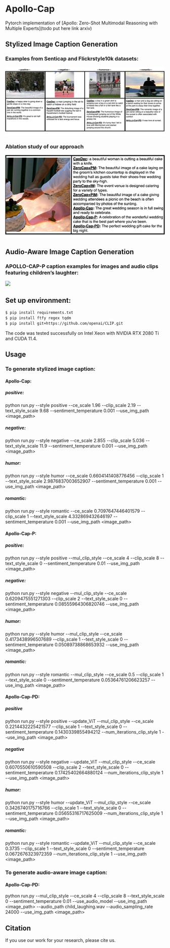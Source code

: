 # Apollo-Cap
Pytorch implementation of [Apollo: Zero-Shot Multimodal Reasoning with Multiple Experts](todo put here link arxiv)

## Stylized Image Caption Generation
<!--- - Comparing APOLLO-CAP-PD, CapDec, and ZeroCap+IPM approaches across positive, negative, humorous, and romantic styles:---> 
### Examples from Senticap and Flickrstyle10k datasets:
![](git_images/Apollo_examples_r.png)
<!--- - Comparing all approaches with a focus on positive image captions:--->
### Ablation study of our approach
![](git_images/all_approaches_cake.png)
## Audio-Aware Image Caption Generation
### APOLLO-CAP-P caption examples for images and audio clips featuring children’s laughter:
![](git_images/audio_apollo.png)

## Set up environment:
```bash
$ pip install requirements.txt
$ pip install ftfy regex tqdm
$ pip install git+https://github.com/openai/CLIP.git
```
The code was tested successfully on Intel Xeon with NVIDIA RTX 2080 Ti and CUDA 11.4.

## Usage
### To generate stylized image caption:
#### Apollo-Cap:
##### positive:
python run.py --style positive --ce_scale 1.96 --clip_scale 2.19 --text_style_scale 9.68 --sentiment_temperature 0.001 --use_img_path <image_path>
##### negative:
python run.py --style negative --ce_scale 2.855 --clip_scale 5.036 --text_style_scale 11.9 --sentiment_temperature 0.001 --use_img_path <image_path>
##### humor:
python run.py --style humor --ce_scale 0.6604141408776456 --clip_scale 1 --text_style_scale 2.9876837003652907 --sentiment_temperature  0.001 --use_img_path <image_path>
##### romantic:
python run.py --style romantic --ce_scale 0.7097647446401579 --clip_scale 1 --text_style_scale 4.332869432646197 --sentiment_temperature  0.001 --use_img_path <image_path>

#### Apollo-Cap-P:
##### positive:
python run.py --style positive --mul_clip_style --ce_scale 4 --clip_scale 8 --text_style_scale 0 --sentiment_temperature 0.01 --use_img_path <image_path>
##### negative:
python run.py --style negative --mul_clip_style --ce_scale 0.6209475551271303 --clip_scale 2 --text_style_scale 0 --sentiment_temperature 0.08555964306820746 --use_img_path <image_path>
##### humor:
python run.py --style humor --mul_clip_style --ce_scale 0.4173438996507689 --clip_scale 1 --text_style_scale 0 --sentiment_temperature 0.05089738868653932 --use_img_path <image_path>
##### romantic:
python run.py --style romantic --mul_clip_style --ce_scale 0.5 --clip_scale 1 --text_style_scale 0 --sentiment_temperature 0.05364761206623257 --use_img_path <image_path>

#### Apollo-Cap-PD:
##### positive
python run.py --style positive --update_ViT --mul_clip_style --ce_scale 0.2214432225421577 --clip_scale 1 --text_style_scale 0 --sentiment_temperature 0.1430339855494212 --num_iterations_clip_style 1 --use_img_path <image_path>
##### negative
python run.py --style negative --update_ViT --mul_clip_style --ce_scale 0.6070550610590508 --clip_scale 2 --text_style_scale 0 --sentiment_temperature 0.17425402664880124 --num_iterations_clip_style 1 --use_img_path <image_path>
##### humor:
python run.py --style humor --update_ViT --mul_clip_style --ce_scale 0.3426740175716766 --clip_scale 1 --text_style_scale 0 --sentiment_temperature 0.05655316717625009 --num_iterations_clip_style 1 --use_img_path <image_path>
##### romantic:
python run.py --style romantic --update_ViT --mul_clip_style --ce_scale 0.3735 --clip_scale 1 --text_style_scale 0 --sentiment_temperature 0.0672676323972359 --num_iterations_clip_style 1 --use_img_path <image_path>

### To generate audio-aware image caption:
#### Apollo-Cap-PD:
python run.py --mul_clip_style --ce_scale 4 --clip_scale 8 --text_style_scale 0 --sentiment_temperature 0.01  --use_audio_model --use_img_path <image_path> --audio_path child_laughing.wav --audio_sampling_rate 24000 --use_img_path <image_path>


## Citation
If you use our work for your research, please cite us. <!--- TODO: put bib tex ---> 

